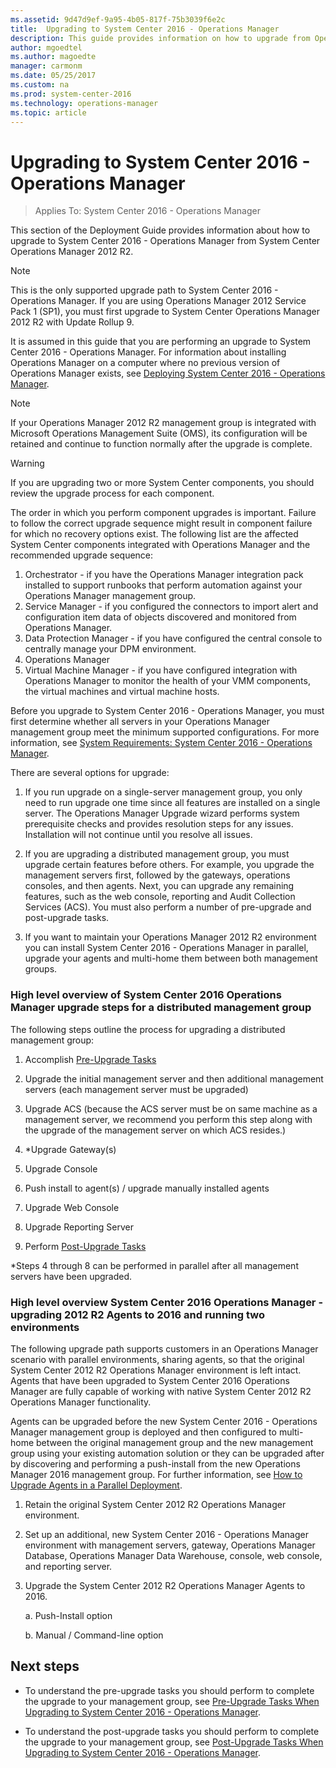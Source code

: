 ```yaml
---
ms.assetid: 9d47d9ef-9a95-4b05-817f-75b3039f6e2c
title:  Upgrading to System Center 2016 - Operations Manager
description: This guide provides information on how to upgrade from Operations Manager 2012 R2 to Operations Manager 2016.
author: mgoedtel
ms.author: magoedte
manager: carmonm
ms.date: 05/25/2017
ms.custom: na
ms.prod: system-center-2016
ms.technology: operations-manager
ms.topic: article
---
```


# Upgrading to System Center 2016 - Operations Manager

>Applies To: System Center 2016 - Operations Manager


This section of the Deployment Guide provides information about how to upgrade to System Center 2016 - Operations Manager from System Center Operations Manager 2012 R2.

> [!NOTE]
> This is the only supported upgrade path to System Center 2016 - Operations Manager. If you are using Operations Manager 2012 Service Pack 1 (SP1), you must first upgrade to System Center Operations Manager 2012 R2 with Update Rollup 9.

It is assumed in this guide that you are performing an upgrade to System Center 2016 -  Operations Manager. For information about installing Operations Manager on a computer where no previous version of Operations Manager exists, see [Deploying System Center 2016 - Operations Manager](deploy-overview.md).

> [!NOTE]
> If your Operations Manager 2012 R2 management group is integrated with Microsoft Operations Management Suite (OMS), its configuration will be retained and continue to function normally after the upgrade is complete.  

> [!WARNING]
> If you are upgrading two or more System Center components, you should review the upgrade process for each component.
>  
> The order in which you perform component upgrades is important. Failure to follow the correct upgrade sequence might result in component failure for which no recovery options exist. The following list are the affected System Center components integrated with Operations Manager and the recommended upgrade sequence:
> 
   > 1. Orchestrator - if you have the Operations Manager integration pack installed to support runbooks that perform automation against your Operations Manager management group. 
   > 2. Service Manager - if you configured the connectors to import alert and configuration item data of objects discovered and monitored from Operations Manager. 
   > 3. Data Protection Manager - if you have configured the central console to centrally manage your DPM environment.
   > 4. Operations Manager
   > 5. Virtual Machine Manager - if you have configured integration with Operations Manager to monitor the health of your VMM components, the virtual machines and virtual machine hosts.

Before you upgrade to System Center 2016 - Operations Manager, you must first determine whether all servers in your Operations Manager management group meet the minimum supported configurations. For more information, see [System Requirements: System Center 2016 - Operations Manager](../orchestrator/system-requirements.md).

There are several options for upgrade:

1. If you run upgrade on a single-server management group, you only need to run upgrade one time since all features are installed on a single server. The Operations Manager Upgrade wizard performs system prerequisite checks and provides resolution steps for any issues. Installation will not continue until you resolve all issues.

2. If you are upgrading a distributed management group, you must upgrade certain features before others. For example, you upgrade the management servers first, followed by the gateways, operations consoles, and then agents. Next, you can upgrade any remaining features, such as the web console, reporting and Audit Collection Services (ACS). You must also perform a number of pre-upgrade and post-upgrade tasks.

3. If you want to maintain your Operations Manager 2012 R2 environment you can install System Center 2016 - Operations Manager in parallel, upgrade your agents and multi-home them between both management groups.

### High level overview of System Center 2016 Operations Manager upgrade steps for a distributed management group

The following steps outline the process for upgrading a distributed management group:

1. Accomplish [Pre-Upgrade Tasks](~/scom/deploy-upgrade-pretasks.md)

2. Upgrade the initial management server and then additional management servers (each management server must be upgraded)

3. Upgrade ACS (because the ACS server must be on same machine as a management server, we recommend you perform this step along with the upgrade of the management server on which ACS resides.)

4. \*Upgrade Gateway(s)

5. Upgrade Console

6. Push install to agent(s) / upgrade manually installed agents

7. Upgrade Web Console

8. Upgrade Reporting Server

9. Perform [Post-Upgrade Tasks](deploy-upgrade-post-tasks.md)

\*Steps 4 through 8 can be performed in parallel after all management servers have been upgraded.


### High level overview System Center 2016 Operations Manager - upgrading 2012 R2 Agents to 2016 and running two environments

The following upgrade path supports customers in an Operations Manager scenario with parallel environments, sharing agents, so that the original System Center 2012 R2 Operations Manager environment is left intact. Agents that have been upgraded to System Center 2016 Operations Manager are fully capable of working with native System Center 2012 R2 Operations Manager functionality.  

Agents can be upgraded before the new System Center 2016 - Operations Manager management group is deployed and then configured to multi-home between the original management group and the new management group using your existing automation solution or they can be upgraded after by discovering and performing a push-install from the new Operations Manager 2016 management group.  For further information, see [How to Upgrade Agents in a Parallel Deployment](deploy-upgrade-agents-parallel.md).  

1. Retain the original System Center 2012 R2 Operations Manager environment.

2. Set up an additional, new System Center 2016 - Operations Manager environment with management servers, gateway, Operations Manager Database, Operations Manager Data Warehouse, console, web console, and reporting server.

3. Upgrade the System Center 2012 R2 Operations Manager Agents to 2016.

    a. Push-Install option

    b. Manual / Command-line option

## Next steps

- To understand the pre-upgrade tasks you should perform to complete the upgrade to your management group, see [Pre-Upgrade Tasks When Upgrading to System Center 2016 - Operations Manager](~/scom/deploy-upgrade-pretasks.md).

- To understand the post-upgrade tasks you should perform to complete the upgrade to your management group, see [Post-Upgrade Tasks When Upgrading to System Center 2016 - Operations Manager](deploy-upgrade-post-tasks.md).

